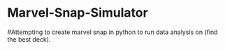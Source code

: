 # Marvel-Snap-Simulator

#Attempting to create marvel snap in python to run data analysis on (find the best deck).
